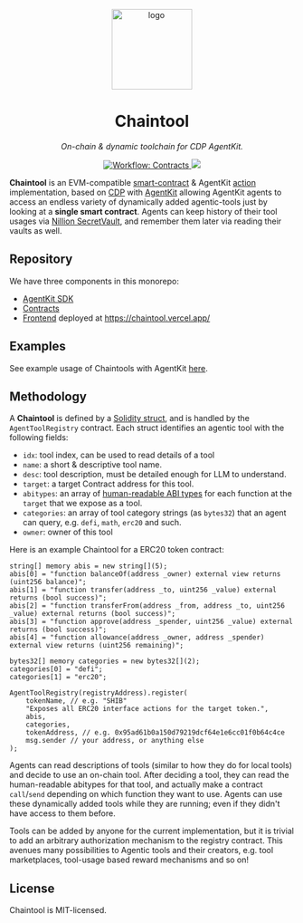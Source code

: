 <p align="center">
  <img src="https://raw.githubusercontent.com/erhant/chaintools/refs/heads/main/misc/logo.png" alt="logo" width="142">
</p>

<p align="center">
  <h1 align="center">
    Chaintool
  </h1>
  <p align="center"><i>On-chain & dynamic toolchain for CDP AgentKit.</i></p>
</p>

<p align="center">
    <a href="./.github/workflows/test-contracts.yml" target="_blank">
        <img alt="Workflow: Contracts" src="https://github.com/erhant/chaintools/actions/workflows/test-contracts.yml/badge.svg">
    </a>
    <a href="https://opensource.org/licenses/MIT" target="_blank">
        <img src="https://img.shields.io/badge/license-MIT-blue.svg">
    </a>
</p>

**Chaintool** is an EVM-compatible [smart-contract](https://base-sepolia.blockscout.com/address/0x5d29f6180A7a3D02623c1F74e4244C53beAA1c53) & AgentKit [action](https://github.com/coinbase/agentkit/blob/master/CONTRIBUTING-TYPESCRIPT.md#adding-an-action-provider) implementation, based on [CDP](https://portal.cdp.coinbase.com/) with [AgentKit](https://docs.cdp.coinbase.com/agentkit/docs/welcome) allowing AgentKit agents to access an endless variety of dynamically added agentic-tools just by looking at a **single smart contract**. Agents can keep history of their tool usages via [Nillion SecretVault](https://docs.nillion.com/build/secret-vault-quickstart), and remember them later via reading their vaults as well.

## Repository

We have three components in this monorepo:

- [AgentKit SDK](./sdk/)
- [Contracts](./contracts/)
- [Frontend](./web/) deployed at <https://chaintool.vercel.app/>

## Examples

See example usage of Chaintools with AgentKit [here](./sdk/README.md#usage).

## Methodology

A **Chaintool** is defined by a [Solidity struct](https://github.com/erhant/chaintools/blob/main/contracts/src/AgentTools.sol#L8), and is handled by the `AgentToolRegistry` contract. Each struct identifies an agentic tool with the following fields:

- `idx`: tool index, can be used to read details of a tool
- `name`: a short & descriptive tool name.
- `desc`: tool description, must be detailed enough for LLM to understand.
- `target`: a target Contract address for this tool.
- `abitypes`: an array of [human-readable ABI types](https://abitype.dev/api/human) for each function at the `target` that we expose as a tool.
- `categories`: an array of tool category strings (as `bytes32`) that an agent can query, e.g. `defi`, `math`, `erc20` and such.
- `owner`: owner of this tool

Here is an example Chaintool for a ERC20 token contract:

```solidity
string[] memory abis = new string[](5);
abis[0] = "function balanceOf(address _owner) external view returns (uint256 balance)";
abis[1] = "function transfer(address _to, uint256 _value) external returns (bool success)";
abis[2] = "function transferFrom(address _from, address _to, uint256 _value) external returns (bool success)";
abis[3] = "function approve(address _spender, uint256 _value) external returns (bool success)";
abis[4] = "function allowance(address _owner, address _spender) external view returns (uint256 remaining)";

bytes32[] memory categories = new bytes32[](2);
categories[0] = "defi";
categories[1] = "erc20";

AgentToolRegistry(registryAddress).register(
    tokenName, // e.g. "SHIB"
    "Exposes all ERC20 interface actions for the target token.",
    abis,
    categories,
    tokenAddress, // e.g. 0x95ad61b0a150d79219dcf64e1e6cc01f0b64c4ce
    msg.sender // your address, or anything else
);
```

Agents can read descriptions of tools (similar to how they do for local tools) and decide to use an on-chain tool. After deciding a tool, they can read the human-readable abitypes for that tool, and actually make a contract `call`/`send` depending on which function they want to use. Agents can use these dynamically added tools while they are running; even if they didn't have access to them before.

Tools can be added by anyone for the current implementation, but it is trivial to add an arbitrary authorization mechanism to the registry contract. This avenues many possibilities to Agentic tools and their creators, e.g. tool marketplaces, tool-usage based reward mechanisms and so on!

## License

Chaintool is MIT-licensed.

